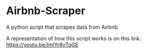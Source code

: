 # Airbnb-Scraper
A python script that scrapes data from Airbnb

A representation of how this script works is on this link.
https://youtu.be/ImlYr8yTqGE
